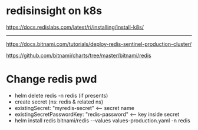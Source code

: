 # redisinsight on k8s

https://docs.redislabs.com/latest/ri/installing/install-k8s/

-----
https://docs.bitnami.com/tutorials/deploy-redis-sentinel-production-cluster/

https://github.com/bitnami/charts/tree/master/bitnami/redis

# Change redis pwd

- helm delete redis -n redis (if presents)
- create secret  (ns: redis & related ns)
- existingSecret: "myredis-secret" <-- secret name
- existingSecretPasswordKey: "redis-password" <-- key inside secret
- helm install redis bitnami/redis --values values-production.yaml -n redis